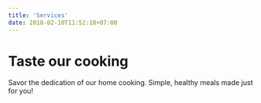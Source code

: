 ```yaml
---
title: 'Services'
date: 2018-02-10T11:52:18+07:00
---
```


# Taste our cooking

Savor the dedication of our home cooking.  Simple, healthy meals made just for you!
